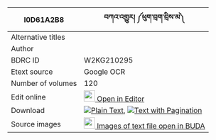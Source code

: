|I0D61A2B8|བཀའ་འགྱུར། ༼ཕུག་བྲག་བྲིས་མ༽ 
| --- | --- 
|Alternative titles  |
|Author | 
|BDRC ID | W2KG210295
|Etext source | Google OCR
|Number of volumes | 120
|Edit online | [<img width="25" src="https://img.icons8.com/color/25/000000/edit-property.png"> Open in Editor](http://editor.openpecha.org/I0D61A2B8)
|Download | [![](https://img.icons8.com/color/20/000000/txt.png)Plain Text](https://github.com/Openpecha/I0D61A2B8/releases/download/v5/kagyur_puk_drak_drima_plain_c203e1.zip), [![](https://img.icons8.com/color/20/000000/txt.png)Text with Pagination](https://github.com/Openpecha/I0D61A2B8/releases/download/v5/kagyur_puk_drak_drima_pages_c203e1.zip)
|Source images | [<img width="25" src="https://library.bdrc.io/icons/BUDA-small.svg"> Images of text file open in BUDA](https://library.bdrc.io/show/bdr:W2KG210295)
